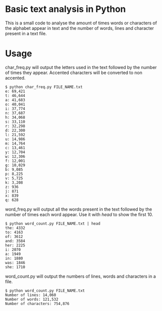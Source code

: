 # Basic text analysis in Python

This is a small code to analyse the amount of times words or characters of the alphabet appear in text and the number of words, lines and character present in a text file.

# Usage
char_freq.py will output the letters used in the text followed by the number of times they appear. Accented characters will be converted to non accented.

    $ python char_freq.py FILE_NAME.txt
    e: 69,421
    t: 46,644
    a: 41,683
    o: 40,041
    i: 37,774
    n: 37,687
    h: 34,068
    s: 33,110
    r: 32,298
    d: 22,300
    l: 21,592
    u: 14,986
    m: 14,764
    c: 13,461
    y: 12,704
    w: 12,306
    f: 12,001
    g: 10,029
    b: 9,085
    p: 8,225
    v: 5,725
    k: 3,208
    z: 936
    j: 871
    x: 839
    q: 628

word_freq.py will output all the words present in the text followed by the number of times each word appear. Use it with _head_ to show the first 10.

    $ python word_count.py FILE_NAME.txt | head
    the: 4332
    to: 4163
    of: 3612
    and: 3584
    her: 2225
    i: 2070
    a: 1949
    in: 1880
    was: 1846
    she: 1710

word_count.py will output the numbers of lines, words and characters in a file.

    $ python word_count.py FILE_NAME.txt
    Number of lines: 14,060
    Number of words: 121,532
    Number of characters: 754,876